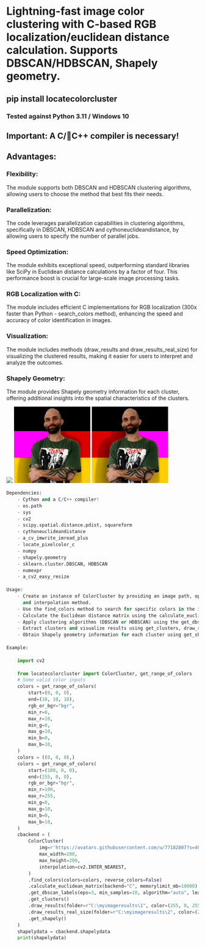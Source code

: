 # Lightning-fast image color clustering with C-based RGB localization/euclidean distance calculation. Supports DBSCAN/HDBSCAN, Shapely geometry. 

## pip install locatecolorcluster

### Tested against Python 3.11 / Windows 10

## Important: A C/C++ compiler is necessary!

## Advantages:


### Flexibility:

The module supports both DBSCAN and HDBSCAN clustering algorithms, allowing users to choose the method that best fits their needs.


### Parallelization:

The code leverages parallelization capabilities in clustering algorithms, specifically in DBSCAN, HDBSCAN and cythoneuclideandistance, by allowing users to specify the number of parallel jobs.


### Speed Optimization:

The module exhibits exceptional speed, outperforming standard libraries like SciPy in Euclidean distance calculations by a factor of four. This performance boost is crucial for large-scale image processing tasks.


### RGB Localization with C:

The module includes efficient C implementations for RGB localization (300x faster than Python - search_colors method), enhancing the speed and accuracy of color identification in images.


### Visualization:

The module includes methods (draw_results and draw_results_real_size) for visualizing the clustered results, making it easier for users to interpret and analyze the outcomes.


### Shapely Geometry:

The module provides Shapely geometry information for each cluster, offering additional insights into the spatial characteristics of the clusters.

![](https://avatars.githubusercontent.com/u/77182807?s=400&u=b3398787384abf38d62c6f080195550df64f3990&v=4)
![](https://github.com/hansalemaos/screenshots/blob/main/colorcluster/0.png?raw=true)
![](https://github.com/hansalemaos/screenshots/blob/main/colorcluster/1.png?raw=true)

```python
Dependencies:
	- Cython and a C/C++ compiler!
	- os.path
	- sys
	- cv2
	- scipy.spatial.distance.pdist, squareform
	- cythoneuclideandistance
	- a_cv_imwrite_imread_plus
	- locate_pixelcolor_c
	- numpy
	- shapely.geometry
	- sklearn.cluster.DBSCAN, HDBSCAN
	- numexpr
	- a_cv2_easy_resize

Usage:
	- Create an instance of ColorCluster by providing an image path, optional parameters for resizing,
	  and interpolation method.
	- Use the find_colors method to search for specific colors in the image.
	- Calculate the Euclidean distance matrix using the calculate_euclidean_matrix method with the desired backend.
	- Apply clustering algorithms (DBSCAN or HDBSCAN) using the get_dbscan_labels or get_hdbscan_labels methods.
	- Extract clusters and visualize results using get_clusters, draw_results, and draw_results_real_size methods.
	- Obtain Shapely geometry information for each cluster using get_shapely method.

Example:

	import cv2

	from locatecolorcluster import ColorCluster, get_range_of_colors
	# Some valid color inputs
	colors = get_range_of_colors(
		start=(0, 0, 0),
		end=(10, 10, 10),
		rgb_or_bgr="bgr",
		min_r=0,
		max_r=10,
		min_g=0,
		max_g=10,
		min_b=0,
		max_b=10,
	)
	colors = ((0, 0, 0),)
	colors = get_range_of_colors(
		start=(100, 0, 0),
		end=(255, 0, 0),
		rgb_or_bgr="bgr",
		min_r=100,
		max_r=255,
		min_g=0,
		max_g=10,
		min_b=0,
		max_b=10,
	)
	cbackend = (
		ColorCluster(
			img=r'https://avatars.githubusercontent.com/u/77182807?s=400&u=b3398787384abf38d62c6f080195550df64f3990&v=4',
			max_width=200,
			max_height=200,
			interpolation=cv2.INTER_NEAREST,
		)
		.find_colors(colors=colors, reverse_colors=False)
		.calculate_euclidean_matrix(backend="C", memorylimit_mb=10000) # Define a memory limit for the C backend - It's 4x faster than scipy, but if the array is too big for the memory, the process crashes with 0xc0000005
		.get_dbscan_labels(eps=3, min_samples=10, algorithm="auto", leaf_size=30, n_jobs=5)
		.get_clusters()
		.draw_results(folder=r"C:\myimageresults\1", color=(255, 0, 255))
		.draw_results_real_size(folder=r"C:\myimageresults\2", color=(255, 255, 0))
		.get_shapely()
	)
	shapelydata = cbackend.shapelydata
	print(shapelydata)



```